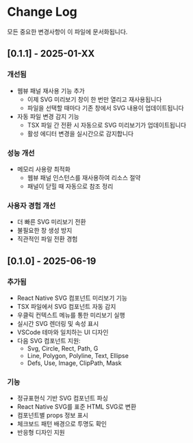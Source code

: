 # Change Log

모든 중요한 변경사항이 이 파일에 문서화됩니다.

## [0.1.1] - 2025-01-XX

### 개선됨
- 웹뷰 패널 재사용 기능 추가
  - 이제 SVG 미리보기 창이 한 번만 열리고 재사용됩니다
  - 파일을 선택할 때마다 기존 창에서 SVG 내용이 업데이트됩니다
- 자동 파일 변경 감지 기능
  - TSX 파일 간 전환 시 자동으로 SVG 미리보기가 업데이트됩니다
  - 활성 에디터 변경을 실시간으로 감지합니다

### 성능 개선
- 메모리 사용량 최적화
  - 웹뷰 패널 인스턴스를 재사용하여 리소스 절약
  - 패널이 닫힐 때 자동으로 참조 정리

### 사용자 경험 개선
- 더 빠른 SVG 미리보기 전환
- 불필요한 창 생성 방지
- 직관적인 파일 전환 경험

## [0.1.0] - 2025-06-19

### 추가됨
- React Native SVG 컴포넌트 미리보기 기능
- TSX 파일에서 SVG 컴포넌트 자동 감지
- 우클릭 컨텍스트 메뉴를 통한 미리보기 실행
- 실시간 SVG 렌더링 및 속성 표시
- VSCode 테마와 일치하는 UI 디자인
- 다음 SVG 컴포넌트 지원:
  - Svg, Circle, Rect, Path, G
  - Line, Polygon, Polyline, Text, Ellipse
  - Defs, Use, Image, ClipPath, Mask

### 기능
- 정규표현식 기반 SVG 컴포넌트 파싱
- React Native SVG를 표준 HTML SVG로 변환
- 컴포넌트별 props 정보 표시
- 체크보드 패턴 배경으로 투명도 확인
- 반응형 디자인 지원 